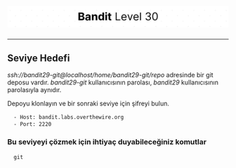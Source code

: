 # ![Bandit Level 30](https://github.com/YunusEmreAlps/Scenarios/blob/master/CTF/ctf-bandit/Bandit%20Assets/Bandit30.png?raw=true)

---

## Seviye Hedefi

*ssh://bandit29-git@localhost/home/bandit29-git/repo* adresinde bir git deposu vardır. *bandit29-git* kullanıcısının parolası, *bandit29* kullanıcısının parolasıyla aynıdır.

Depoyu klonlayın ve bir sonraki seviye için şifreyi bulun.

``` {.sh}
  - Host: bandit.labs.overthewire.org
  - Port: 2220
```

### Bu seviyeyi çözmek için ihtiyaç duyabileceğiniz komutlar

``` {.sh}
  git
```
